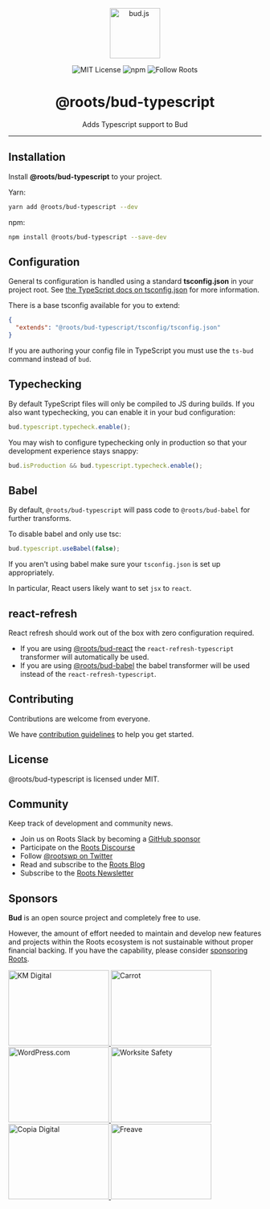 <p align="center"><img src="https://cdn.roots.io/app/uploads/logo-bud.svg" height="100" alt="bud.js" /></p>

<p align="center">
  <img alt="MIT License" src="https://img.shields.io/github/license/roots/bud?color=%23525ddc&style=flat-square" />
  <img alt="npm" src="https://img.shields.io/npm/v/@roots/bud.svg?color=%23525ddc&style=flat-square" />
  <img alt="Follow Roots" src="https://img.shields.io/twitter/follow/rootswp.svg?color=%23525ddc&style=flat-square" />
</p>

<h1 align="center"><strong>@roots/bud-typescript</strong></h1>

<p align="center">
  Adds Typescript support to Bud
</p>

---

## Installation

Install **@roots/bud-typescript** to your project.

Yarn:

```sh
yarn add @roots/bud-typescript --dev
```

npm:

```sh
npm install @roots/bud-typescript --save-dev
```

## Configuration

General ts configuration is handled using a standard **tsconfig.json** in your project root. See [the TypeScript docs on tsconfig.json](https://www.typescriptlang.org/docs/handbook/tsconfig-json.html) for more information.

There is a base tsconfig available for you to extend:

```json title=tsconfig.json
{
  "extends": "@roots/bud-typescript/tsconfig/tsconfig.json"
}
```

If you are authoring your config file in TypeScript you must use the `ts-bud` command instead of `bud`.

## Typechecking

By default TypeScript files will only be compiled to JS during builds.
If you also want typechecking, you can enable it in your bud configuration:

```ts title=bud.config.ts
bud.typescript.typecheck.enable();
```

You may wish to configure typechecking only in production so that your development
experience stays snappy:

```ts title=bud.config.ts
bud.isProduction && bud.typescript.typecheck.enable();
```

## Babel

By default, `@roots/bud-typescript` will pass code to `@roots/bud-babel` for further transforms.

To disable babel and only use tsc:

```ts title=bud.config.ts
bud.typescript.useBabel(false);
```

If you aren't using babel make sure your `tsconfig.json` is set up appropriately.

In particular, React users likely want to set `jsx` to `react`.

## react-refresh

React refresh should work out of the box with zero configuration required.

- If you are using [@roots/bud-react](https://bud.js.org/extensions/bud-react)
  the `react-refresh-typescript` transformer will automatically be used.
- If you are using [@roots/bud-babel](https://bud.js.org/extensions/bud-babel) the babel transformer
  will be used instead of the `react-refresh-typescript`.

## Contributing

Contributions are welcome from everyone.

We have [contribution guidelines](https://github.com/roots/guidelines/blob/master/CONTRIBUTING.md) to help you get started.

## License

@roots/bud-typescript is licensed under MIT.

## Community

Keep track of development and community news.

- Join us on Roots Slack by becoming a [GitHub
  sponsor](https://github.com/sponsors/roots)
- Participate on the [Roots Discourse](https://discourse.roots.io/)
- Follow [@rootswp on Twitter](https://twitter.com/rootswp)
- Read and subscribe to the [Roots Blog](https://roots.io/blog/)
- Subscribe to the [Roots Newsletter](https://roots.io/subscribe/)

## Sponsors

**Bud** is an open source project and completely free to use.

However, the amount of effort needed to maintain and develop new features and projects within the Roots ecosystem is not sustainable without proper financial backing. If you have the capability, please consider [sponsoring Roots](https://github.com/sponsors/roots).

<a href="https://k-m.com/">
<img src="https://cdn.roots.io/app/uploads/km-digital.svg" alt="KM Digital" width="200" height="150"/>
</a>
<a href="https://carrot.com/">
<img src="https://cdn.roots.io/app/uploads/carrot.svg" alt="Carrot" width="200" height="150"/>
</a>
<a href="https://wordpress.com/">
<img src="https://cdn.roots.io/app/uploads/wordpress.svg" alt="WordPress.com" width="200" height="150"/>
</a>
<a href="https://worksitesafety.ca/careers/">
<img src="https://cdn.roots.io/app/uploads/worksite-safety.svg" alt="Worksite Safety" width="200" height="150"/>
</a>
<a href="https://www.copiadigital.com/">
<img src="https://cdn.roots.io/app/uploads/copia-digital.svg" alt="Copia Digital" width="200" height="150"/>
</a>
<a href="https://www.freave.com/">
<img src="https://cdn.roots.io/app/uploads/freave.svg" alt="Freave" width="200" height="150"/>
</a>

